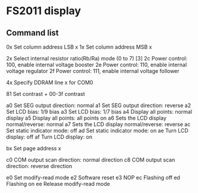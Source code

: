 # FS2011 display

## Command list

0x  Set column address LSB x
1x  Set column address MSB x

2x  Select internal resistor ratio(Rb/Ra) mode (0 to 7) [3]
2c  Power control: 100, enable internal voltage booster
2e  Power control: 110, enable internal voltage regulator
2f  Power control: 111, enable internal voltage follower

4x  Specify DDRAM line x for COM0

81  Set contrast + 00-3f contrast

a0  Set SEG output direction: normal
a1  Set SEG output direction: reverse
a2  Set LCD bias: 1/9 bias
a3  Set LCD bias: 1/7 bias
a4  Display all points: normal display
a5  Display all points: all points on
a6  Sets the LCD display normal/reverse: normal
a7  Sets the LCD display normal/reverse: reverse
ac  Set static indicator mode: off
ad  Set static indicator mode: on
ae  Turn LCD display: off
af  Turn LCD display: on

bx  Set page address x

c0  COM output scan direction: normal direction
c8  COM output scan direction: reverse direction

e0  Set modify-read mode
e2  Software reset
e3  NOP
ec  Flashing off
ed  Flashing on
ee  Release modify-read mode
